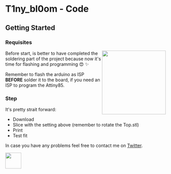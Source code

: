 # T1ny_bl0om - Code

## Getting Started

### Requisites

<img align="right" width="200" height="200" src="https://github.com/Raffa2s/T1ny_bl0om/blob/T1ny_bl0om/master/Images/photo_2019-07-17_15-17-39.jpg">Before start, is better to have completed the soldering part of the project because now it's time for flashing and programming :heart_eyes: :sparkles:

Remember to flash the arduino as ISP **BEFORE** solder it to the board, if you need an ISP to program the Attiny85.


### Step
It's pretty strait forward:
- Download
- Slice with the setting above (remember to rotate the Top.stl)
- Print
- Test fit

In case you have any problems feel free to contact me on [Twitter](https://twitter.com/raffass).



<img src="https://github.com/Raffa2s/T1ny_bl0om/blob/T1ny_bl0om/master/Images/yop.gif" width="50">
